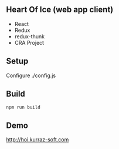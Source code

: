 Heart Of Ice (web app client)
----
* React
* Redux
* redux-thunk
* CRA Project

Setup
---
Configure ./config.js

Build
-----
`npm run build`

Demo
---
<http://hoi.kurraz-soft.com>
